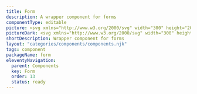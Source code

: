 ```yaml
---
title: Form
description: A wrapper component for forms
componentType: editable
picture: <svg xmlns="http://www.w3.org/2000/svg" width="300" height="200" fill="none" aria-labelledby="formTitle formDesc" role="img"><title id="formTitle">Illustration of the form component.</title><desc id="formDesc">An illustrated form component representing form component card.</desc><path fill="#D5D5D5" d="M229.159 48H70.841a.834.834 0 0 0-.841.826v20.348c0 .456.377.826.841.826H229.16c.464 0 .841-.37.841-.826V48.826a.834.834 0 0 0-.841-.826Z"/><path fill="#222" d="M70 39.87v-7.097h4.474v1.35H71.6v1.643h2.46v1.35H71.6v2.753H70ZM77.704 40c-.457 0-.889-.109-1.295-.327a2.586 2.586 0 0 1-.969-.968c-.246-.428-.37-.94-.37-1.535 0-.602.124-1.114.37-1.535.247-.42.57-.74.97-.957a2.633 2.633 0 0 1 2.579 0c.399.217.722.537.968.957.247.421.37.933.37 1.535 0 .595-.123 1.107-.37 1.535-.246.42-.57.744-.968.968a2.64 2.64 0 0 1-1.285.327Zm0-1.295a.812.812 0 0 0 .74-.414c.167-.283.25-.656.25-1.12 0-.473-.083-.846-.25-1.122a.812.812 0 0 0-.74-.414c-.333 0-.584.138-.75.414-.16.276-.24.65-.24 1.121 0 .465.08.838.24 1.121.166.276.417.414.75.414ZM81.423 39.87v-5.4h1.306l.11.948h.043c.196-.363.432-.632.707-.806.276-.181.552-.272.828-.272.152 0 .279.011.38.033.102.014.19.04.262.076l-.261 1.382a1.99 1.99 0 0 0-.588-.087c-.203 0-.417.076-.642.229-.218.145-.4.399-.545.762v3.134h-1.6ZM85.76 39.87v-5.4h1.306l.11.697h.043c.225-.225.464-.417.718-.577.254-.166.559-.25.914-.25.385 0 .693.08.925.24.24.152.429.373.566.663.24-.246.494-.457.762-.63.269-.182.58-.273.936-.273.58 0 1.005.196 1.274.588.276.385.414.914.414 1.589v3.352h-1.6v-3.145c0-.392-.055-.66-.164-.806-.101-.145-.268-.217-.5-.217-.269 0-.577.174-.926.522v3.646h-1.6v-3.145c0-.392-.054-.66-.163-.806-.102-.145-.268-.217-.5-.217-.27 0-.574.174-.915.522v3.646h-1.6ZM97.402 39.87v-7.097h4.474v1.35h-2.874v1.643h2.46v1.35h-2.46v2.753h-1.6ZM102.979 39.87v-5.4h1.6v5.4h-1.6Zm.795-6.194c-.268 0-.486-.076-.653-.228a.785.785 0 0 1-.25-.61c0-.254.083-.457.25-.61.167-.152.385-.228.653-.228.269 0 .486.076.653.229.167.152.25.355.25.61a.785.785 0 0 1-.25.609c-.167.152-.384.228-.653.228ZM108.404 40c-.515 0-.98-.112-1.393-.337a2.469 2.469 0 0 1-.98-.97c-.239-.42-.359-.928-.359-1.523 0-.588.12-1.092.359-1.513.247-.42.566-.744.958-.969a2.379 2.379 0 0 1 1.23-.348c.515 0 .94.116 1.273.348.341.225.595.534.762.926.174.384.261.823.261 1.317 0 .138-.007.275-.021.413-.015.13-.029.229-.044.294h-3.232c.072.392.235.682.489.87.254.182.559.273.915.273.384 0 .772-.12 1.164-.36l.534.97a3.536 3.536 0 0 1-.926.446 3.248 3.248 0 0 1-.99.163Zm-1.197-3.418h1.948c0-.297-.073-.54-.218-.729-.138-.196-.366-.294-.685-.294a.971.971 0 0 0-.664.261c-.196.167-.323.421-.381.762ZM113.09 40c-.551 0-.936-.163-1.153-.49-.211-.334-.316-.773-.316-1.317V32.24h1.6v6.018c0 .167.029.283.087.349.065.065.131.098.196.098h.087c.029-.008.065-.015.109-.022l.196 1.186c-.087.037-.2.066-.338.087-.13.03-.286.044-.468.044ZM116.662 40c-.668 0-1.205-.25-1.611-.751-.399-.508-.599-1.2-.599-2.079 0-.588.106-1.092.316-1.513.218-.428.497-.754.838-.98a1.977 1.977 0 0 1 1.089-.337c.297 0 .547.05.751.152.203.102.395.24.577.414l-.066-.827v-1.84h1.6v7.63h-1.306l-.109-.533h-.043c-.189.189-.41.348-.664.479a1.755 1.755 0 0 1-.773.185Zm.414-1.306a.99.99 0 0 0 .468-.109c.145-.072.283-.2.413-.38v-2.21a1.156 1.156 0 0 0-.446-.273 1.407 1.407 0 0 0-.446-.076c-.254 0-.479.124-.675.37-.196.24-.294.617-.294 1.132 0 .53.083.922.25 1.176.174.247.418.37.73.37ZM123.284 39.87v-7.097h1.6v5.747h2.809v1.35h-4.409ZM130.148 40c-.494 0-.885-.156-1.176-.468a1.67 1.67 0 0 1-.435-1.165c0-.566.239-1.008.718-1.328.479-.319 1.252-.533 2.319-.642-.015-.24-.087-.428-.218-.566-.123-.145-.334-.217-.631-.217-.225 0-.454.043-.686.13a4.891 4.891 0 0 0-.74.36l-.577-1.056a5.34 5.34 0 0 1 1.088-.512c.392-.13.799-.196 1.22-.196.689 0 1.219.2 1.589.599.37.399.555 1.012.555 1.84v3.09h-1.306l-.109-.555h-.044c-.225.203-.468.37-.729.501a1.892 1.892 0 0 1-.838.185Zm.544-1.24c.181 0 .337-.04.468-.12.138-.088.276-.2.414-.338v-.947c-.566.073-.958.189-1.176.348-.217.153-.326.334-.326.545 0 .174.054.304.163.392a.79.79 0 0 0 .457.12ZM137.357 40c-.239 0-.482-.058-.729-.174a2.39 2.39 0 0 1-.675-.534h-.044l-.13.577h-1.252v-7.63h1.6v1.873l-.043.827c.21-.189.439-.334.685-.436.247-.108.494-.163.74-.163.436 0 .813.113 1.132.338.32.225.563.544.73.957.174.407.261.886.261 1.437 0 .617-.109 1.147-.327 1.59-.217.435-.5.768-.849 1a1.959 1.959 0 0 1-1.099.338Zm-.37-1.306c.276 0 .512-.127.707-.381.196-.254.294-.657.294-1.208 0-.973-.312-1.459-.936-1.459-.319 0-.627.163-.925.49v2.21c.145.13.29.22.435.272.146.05.287.076.425.076ZM143.183 40c-.515 0-.98-.112-1.393-.337a2.462 2.462 0 0 1-.98-.97c-.239-.42-.359-.928-.359-1.523 0-.588.12-1.092.359-1.513.247-.42.566-.744.958-.969a2.379 2.379 0 0 1 1.23-.348c.515 0 .939.116 1.273.348.341.225.595.534.762.926.174.384.261.823.261 1.317 0 .138-.007.275-.021.413-.015.13-.029.229-.044.294h-3.233c.073.392.236.682.49.87.254.182.559.273.915.273.384 0 .772-.12 1.164-.36l.533.97a3.514 3.514 0 0 1-.925.446 3.248 3.248 0 0 1-.99.163Zm-1.197-3.418h1.948c0-.297-.073-.54-.218-.729-.138-.196-.366-.294-.686-.294a.975.975 0 0 0-.664.261c-.195.167-.322.421-.38.762ZM147.869 40c-.551 0-.936-.163-1.153-.49-.211-.334-.316-.773-.316-1.317V32.24h1.6v6.018c0 .167.029.283.087.349.065.065.131.098.196.098h.087c.029-.008.065-.015.109-.022l.196 1.186c-.087.037-.2.066-.338.087-.13.03-.286.044-.468.044ZM70 80.884v-6.343h3.655v.677h-2.853v2.147h2.418v.676h-2.418v2.843H70ZM74.7 80.884v-4.699h.793v4.699H74.7Zm.406-5.666a.566.566 0 0 1-.386-.135.523.523 0 0 1-.145-.387.51.51 0 0 1 .145-.377.543.543 0 0 1 .386-.145.51.51 0 0 1 .532.522c0 .161-.052.29-.155.387a.53.53 0 0 1-.377.135ZM78.984 81c-.419 0-.799-.097-1.14-.29a2.153 2.153 0 0 1-.813-.85c-.2-.368-.3-.807-.3-1.316 0-.516.1-.957.3-1.324.206-.368.47-.651.793-.851.322-.2.66-.3 1.015-.3.6 0 1.06.2 1.383.6.329.4.493.934.493 1.605 0 .083-.003.167-.01.25a.944.944 0 0 1-.019.204h-3.171c.032.496.187.893.464 1.19.283.296.65.444 1.102.444.226 0 .432-.032.619-.097.193-.07.377-.16.55-.27l.281.522c-.2.129-.428.241-.686.338a2.384 2.384 0 0 1-.86.145Zm-1.479-2.843h2.514c0-.477-.103-.837-.31-1.082-.2-.252-.483-.377-.85-.377-.33 0-.626.128-.89.386-.258.252-.412.61-.464 1.073ZM82.717 81c-.296 0-.512-.09-.647-.27-.13-.188-.194-.452-.194-.794V74h.793v5.995c0 .122.023.212.068.27a.201.201 0 0 0 .154.078h.068a1.11 1.11 0 0 1 .106-.02l.107.6a.688.688 0 0 1-.184.058c-.07.013-.161.019-.27.019ZM85.945 81c-.586 0-1.057-.213-1.411-.638-.355-.432-.532-1.038-.532-1.818 0-.509.094-.947.28-1.315.194-.374.445-.66.755-.86.315-.2.65-.3 1.005-.3.27 0 .506.048.706.145.2.097.403.229.609.397l-.039-.803V74h.803v6.884h-.658l-.067-.551h-.03c-.18.18-.392.338-.637.474a1.658 1.658 0 0 1-.784.193Zm.174-.667c.413 0 .813-.216 1.2-.648V77.23c-.2-.18-.394-.306-.58-.377a1.41 1.41 0 0 0-.562-.116c-.25 0-.48.078-.686.232-.2.148-.361.358-.483.629a2.213 2.213 0 0 0-.184.938c0 .56.113 1.002.338 1.324.226.316.545.474.957.474ZM91.716 80.884v-6.343h.803v2.66h2.949v-2.66h.812v6.343h-.812v-2.988h-2.95v2.988h-.802ZM97.946 80.884v-4.699h.793v4.699h-.793Zm.406-5.666a.566.566 0 0 1-.386-.135.523.523 0 0 1-.145-.387.51.51 0 0 1 .145-.377.543.543 0 0 1 .386-.145.51.51 0 0 1 .532.522c0 .161-.052.29-.155.387a.53.53 0 0 1-.377.135ZM100.326 80.884v-4.699h.657l.068.677h.029c.225-.226.464-.413.715-.56a1.61 1.61 0 0 1 .861-.233c.496 0 .857.158 1.083.474.232.31.348.764.348 1.363v2.978h-.793v-2.872c0-.438-.071-.757-.213-.957-.142-.2-.367-.3-.677-.3-.238 0-.454.062-.647.184-.187.123-.4.303-.639.542v3.403h-.792ZM107.092 81c-.502 0-.854-.145-1.054-.435-.193-.29-.29-.667-.29-1.131v-2.601h-.696v-.6l.735-.048.097-1.315h.667v1.315h1.266v.648h-1.266v2.61c0 .29.051.516.155.677.109.155.299.232.57.232.084 0 .174-.013.271-.038l.261-.087.154.599c-.128.045-.27.084-.425.116a1.75 1.75 0 0 1-.445.058Z"/><circle cx="76" cy="151" r="6" fill="#D5D5D5"/><circle cx="76" cy="151" r="3" fill="#737373"/><path fill="#D5D5D5" d="M181.495 147h-94.99c-.279 0-.505.134-.505.3v7.4c0 .165.226.3.505.3h94.99c.279 0 .505-.135.505-.3v-7.4c0-.166-.226-.3-.505-.3Z"/><circle cx="76" cy="135" r="6" fill="#D5D5D5"/><circle cx="76" cy="135" r="3" fill="#737373"/><path fill="#D5D5D5" d="M229.243 131H86.757c-.418 0-.757.134-.757.3v7.4c0 .165.339.3.757.3h142.486c.418 0 .757-.135.757-.3v-7.4c0-.166-.339-.3-.757-.3Z"/><circle cx="76" cy="119" r="6" fill="#D5D5D5"/><circle cx="76" cy="119" r="3" fill="#737373"/><path fill="#D5D5D5" d="M205.369 115H86.631c-.349 0-.631.134-.631.3v7.4c0 .165.282.3.631.3h118.738c.348 0 .631-.135.631-.3v-7.4c0-.166-.283-.3-.631-.3Z"/><path fill="#222" d="M70 104.869v-7.096h4.474v1.35H71.6v1.643h2.46v1.35H71.6v2.753H70ZM77.704 105a2.7 2.7 0 0 1-1.295-.327 2.583 2.583 0 0 1-.969-.968c-.246-.428-.37-.94-.37-1.535 0-.602.124-1.114.37-1.535.247-.421.57-.74.97-.958a2.634 2.634 0 0 1 2.579 0c.399.218.722.537.968.958.247.421.37.933.37 1.535 0 .595-.123 1.107-.37 1.535-.246.421-.57.743-.968.968-.4.218-.828.327-1.285.327Zm0-1.295a.812.812 0 0 0 .74-.414c.167-.283.25-.657.25-1.121 0-.472-.083-.845-.25-1.121a.812.812 0 0 0-.74-.414c-.333 0-.584.138-.75.414-.16.276-.24.649-.24 1.121 0 .464.08.838.24 1.121.166.276.417.414.75.414ZM81.423 104.869v-5.398h1.306l.11.947h.043c.196-.363.432-.632.707-.806.276-.181.552-.272.828-.272.152 0 .279.01.38.033.102.014.19.04.262.076l-.261 1.382a1.922 1.922 0 0 0-.588-.087c-.203 0-.417.076-.642.229-.218.145-.4.399-.545.762v3.134h-1.6ZM85.76 104.869v-5.398h1.306l.11.696h.043c.225-.225.464-.417.718-.577.254-.166.559-.25.914-.25.385 0 .693.08.925.24.24.152.429.373.566.663.24-.246.494-.457.762-.63.269-.182.58-.273.936-.273.58 0 1.005.196 1.274.588.276.384.414.914.414 1.589v3.352h-1.6v-3.145c0-.392-.055-.661-.164-.806-.101-.145-.268-.217-.5-.217-.269 0-.577.174-.926.522v3.646h-1.6v-3.145c0-.392-.054-.661-.163-.806-.102-.145-.268-.217-.5-.217-.27 0-.574.174-.915.522v3.646h-1.6ZM97.402 104.869v-7.096h4.474v1.35h-2.874v1.643h2.46v1.35h-2.46v2.753h-1.6ZM102.979 104.869v-5.398h1.6v5.398h-1.6Zm.795-6.193c-.268 0-.486-.076-.653-.228a.785.785 0 0 1-.25-.61c0-.254.083-.457.25-.61.167-.152.385-.228.653-.228.269 0 .486.076.653.228.167.153.25.356.25.61a.785.785 0 0 1-.25.61c-.167.152-.384.228-.653.228ZM108.404 105c-.515 0-.98-.113-1.393-.338a2.46 2.46 0 0 1-.98-.968c-.239-.421-.359-.929-.359-1.524 0-.588.12-1.092.359-1.513.247-.421.566-.744.958-.969a2.379 2.379 0 0 1 1.23-.348c.515 0 .94.116 1.273.348.341.225.595.534.762.925.174.385.261.824.261 1.317a4.1 4.1 0 0 1-.021.414 2.936 2.936 0 0 1-.044.294h-3.232c.072.392.235.682.489.871.254.181.559.272.915.272.384 0 .772-.12 1.164-.359l.534.968a3.531 3.531 0 0 1-.926.447 3.275 3.275 0 0 1-.99.163Zm-1.197-3.418h1.948c0-.297-.073-.54-.218-.729-.138-.196-.366-.294-.685-.294a.971.971 0 0 0-.664.261c-.196.167-.323.421-.381.762ZM113.09 105c-.551 0-.936-.163-1.153-.49-.211-.334-.316-.773-.316-1.317v-5.954h1.6v6.019c0 .167.029.283.087.349.065.065.131.098.196.098h.087c.029-.008.065-.015.109-.022l.196 1.186c-.087.037-.2.066-.338.087-.13.029-.286.044-.468.044ZM116.662 105c-.668 0-1.205-.25-1.611-.751-.399-.508-.599-1.201-.599-2.079 0-.588.106-1.092.316-1.513.218-.428.497-.755.838-.98a1.978 1.978 0 0 1 1.089-.337c.297 0 .547.05.751.152.203.102.395.24.577.414l-.066-.827v-1.84h1.6v7.63h-1.306l-.109-.533h-.043c-.189.189-.41.348-.664.479a1.759 1.759 0 0 1-.773.185Zm.414-1.306c.174 0 .33-.037.468-.109.145-.073.283-.2.413-.381v-2.21a1.167 1.167 0 0 0-.446-.272 1.426 1.426 0 0 0-.446-.076c-.254 0-.479.123-.675.37-.196.24-.294.617-.294 1.132 0 .53.083.922.25 1.176.174.246.418.37.73.37ZM123.284 104.869v-7.096h1.6v5.747h2.809v1.349h-4.409ZM130.148 105c-.494 0-.885-.156-1.176-.468a1.67 1.67 0 0 1-.435-1.165c0-.566.239-1.008.718-1.328.479-.319 1.252-.533 2.319-.642-.015-.239-.087-.428-.218-.566-.123-.145-.334-.218-.631-.218-.225 0-.454.044-.686.131a4.917 4.917 0 0 0-.74.359l-.577-1.056c.341-.21.704-.38 1.088-.511.392-.13.799-.196 1.22-.196.689 0 1.219.2 1.589.599.37.399.555 1.012.555 1.839v3.091h-1.306l-.109-.555h-.044c-.225.203-.468.37-.729.501a1.896 1.896 0 0 1-.838.185Zm.544-1.241a.88.88 0 0 0 .468-.12c.138-.087.276-.199.414-.337v-.947c-.566.073-.958.189-1.176.348-.217.153-.326.334-.326.544 0 .175.054.305.163.392a.79.79 0 0 0 .457.12ZM137.357 105c-.239 0-.482-.058-.729-.174a2.388 2.388 0 0 1-.675-.534h-.044l-.13.577h-1.252v-7.63h1.6v1.872l-.043.828c.21-.189.439-.334.685-.436.247-.109.494-.163.74-.163.436 0 .813.112 1.132.337.32.225.563.545.73.958.174.407.261.886.261 1.437 0 .617-.109 1.146-.327 1.589-.217.435-.5.769-.849 1.001a1.958 1.958 0 0 1-1.099.338Zm-.37-1.306c.276 0 .512-.127.707-.381.196-.254.294-.657.294-1.208 0-.973-.312-1.459-.936-1.459-.319 0-.627.163-.925.49v2.209c.145.131.29.222.435.273.146.05.287.076.425.076ZM143.183 105c-.515 0-.98-.113-1.393-.338a2.453 2.453 0 0 1-.98-.968c-.239-.421-.359-.929-.359-1.524 0-.588.12-1.092.359-1.513.247-.421.566-.744.958-.969a2.379 2.379 0 0 1 1.23-.348c.515 0 .939.116 1.273.348.341.225.595.534.762.925.174.385.261.824.261 1.317a4.1 4.1 0 0 1-.021.414 2.936 2.936 0 0 1-.044.294h-3.233c.073.392.236.682.49.871.254.181.559.272.915.272.384 0 .772-.12 1.164-.359l.533.968a3.51 3.51 0 0 1-.925.447 3.275 3.275 0 0 1-.99.163Zm-1.197-3.418h1.948c0-.297-.073-.54-.218-.729-.138-.196-.366-.294-.686-.294a.975.975 0 0 0-.664.261c-.195.167-.322.421-.38.762ZM147.869 105c-.551 0-.936-.163-1.153-.49-.211-.334-.316-.773-.316-1.317v-5.954h1.6v6.019c0 .167.029.283.087.349.065.065.131.098.196.098h.087c.029-.008.065-.015.109-.022l.196 1.186c-.087.037-.2.066-.338.087-.13.029-.286.044-.468.044ZM71 167.884v-6.343h3.655v.677h-2.853v2.147h2.418v.676h-2.418v2.843H71ZM75.7 167.884v-4.699h.793v4.699H75.7Zm.406-5.666a.567.567 0 0 1-.386-.135.524.524 0 0 1-.145-.387.51.51 0 0 1 .145-.377.542.542 0 0 1 .386-.145c.155 0 .28.048.377.145a.493.493 0 0 1 .155.377c0 .161-.052.29-.155.387a.531.531 0 0 1-.377.135ZM79.984 168c-.419 0-.799-.097-1.14-.29a2.157 2.157 0 0 1-.813-.851c-.2-.367-.3-.806-.3-1.315 0-.516.1-.957.3-1.325.206-.367.47-.651.793-.85.322-.2.66-.3 1.015-.3.6 0 1.06.2 1.383.599.329.4.493.935.493 1.605 0 .084-.003.168-.01.252a.945.945 0 0 1-.019.203h-3.171c.032.496.187.893.464 1.189.283.297.65.445 1.102.445.226 0 .432-.032.619-.097.193-.071.377-.161.55-.271l.281.522c-.2.129-.428.242-.686.339a2.378 2.378 0 0 1-.86.145Zm-1.479-2.843h2.514c0-.477-.103-.838-.31-1.083-.2-.251-.483-.377-.85-.377-.33 0-.626.129-.89.387-.258.252-.412.609-.464 1.073ZM83.717 168c-.296 0-.512-.09-.647-.271-.13-.187-.194-.451-.194-.793V161h.793v5.994c0 .123.023.213.068.271a.2.2 0 0 0 .154.077h.068c.026-.006.061-.012.106-.019l.107.6a.718.718 0 0 1-.184.058c-.07.012-.161.019-.27.019ZM86.945 168c-.586 0-1.057-.213-1.411-.638-.355-.432-.532-1.038-.532-1.818 0-.509.094-.947.28-1.315.194-.374.445-.661.755-.86.315-.2.65-.3 1.005-.3.27 0 .506.048.706.145.2.097.403.229.609.396l-.039-.802V161h.803v6.884h-.658l-.067-.551h-.03c-.18.18-.392.338-.637.474a1.668 1.668 0 0 1-.784.193Zm.174-.667c.413 0 .813-.216 1.2-.648v-2.456c-.2-.18-.394-.306-.58-.377a1.416 1.416 0 0 0-.562-.116c-.25 0-.48.077-.686.232-.2.148-.361.358-.483.629a2.208 2.208 0 0 0-.184.937c0 .561.113 1.003.338 1.325.226.316.545.474.957.474ZM92.716 167.884v-6.343h.803v2.659h2.949v-2.659h.812v6.343h-.812v-2.988h-2.95v2.988h-.802ZM98.946 167.884v-4.699h.793v4.699h-.793Zm.406-5.666a.567.567 0 0 1-.386-.135.524.524 0 0 1-.145-.387.51.51 0 0 1 .145-.377.542.542 0 0 1 .386-.145c.155 0 .28.048.377.145a.493.493 0 0 1 .155.377c0 .161-.052.29-.155.387a.531.531 0 0 1-.377.135ZM101.326 167.884v-4.699h.657l.068.677h.029c.225-.226.464-.413.715-.561.252-.155.538-.232.861-.232.496 0 .857.158 1.083.474.232.309.348.764.348 1.363v2.978h-.793v-2.872c0-.438-.071-.757-.213-.957-.142-.2-.367-.3-.677-.3-.238 0-.454.062-.647.184-.187.123-.4.303-.639.542v3.403h-.792ZM108.092 168c-.502 0-.854-.145-1.054-.435-.193-.29-.29-.667-.29-1.131v-2.601h-.696v-.6l.735-.048.097-1.315h.667v1.315h1.266v.648h-1.266v2.61c0 .29.051.516.155.677.109.155.299.232.57.232.084 0 .174-.013.271-.039l.261-.087.154.6c-.128.045-.27.084-.425.116a1.737 1.737 0 0 1-.445.058Z"/></svg>
pictureDark: <svg xmlns="http://www.w3.org/2000/svg" width="300" height="200" fill="none" aria-labelledby="formDarkTitle formDarkDesc" role="img"><title id="formDarkTitle">Illustration of the form component.</title><desc id="formDarkDesc">An illustrated form component representing form component card.</desc><path fill="#605F5F" d="M229.159 48H70.841a.834.834 0 0 0-.841.826v20.348c0 .456.377.826.841.826H229.16c.464 0 .841-.37.841-.826V48.826a.834.834 0 0 0-.841-.826Z"/><path fill="#F4F4F4" d="M70 39.87v-7.097h4.474v1.35H71.6v1.643h2.46v1.35H71.6v2.753H70ZM77.704 40c-.457 0-.889-.109-1.295-.327a2.586 2.586 0 0 1-.969-.968c-.246-.428-.37-.94-.37-1.535 0-.602.124-1.114.37-1.535.247-.42.57-.74.97-.957a2.633 2.633 0 0 1 2.579 0c.399.217.722.537.968.957.247.421.37.933.37 1.535 0 .595-.123 1.107-.37 1.535-.246.42-.57.744-.968.968a2.64 2.64 0 0 1-1.285.327Zm0-1.295a.812.812 0 0 0 .74-.414c.167-.283.25-.656.25-1.12 0-.473-.083-.846-.25-1.122a.812.812 0 0 0-.74-.414c-.333 0-.584.138-.75.414-.16.276-.24.65-.24 1.121 0 .465.08.838.24 1.121.166.276.417.414.75.414ZM81.423 39.87v-5.4h1.306l.11.948h.043c.196-.363.432-.632.707-.806.276-.181.552-.272.828-.272.152 0 .279.011.38.033.102.014.19.04.262.076l-.261 1.382a1.99 1.99 0 0 0-.588-.087c-.203 0-.417.076-.642.229-.218.145-.4.399-.545.762v3.134h-1.6ZM85.76 39.87v-5.4h1.306l.11.697h.043c.225-.225.464-.417.718-.577.254-.166.559-.25.914-.25.385 0 .693.08.925.24.24.152.429.373.566.663.24-.246.494-.457.762-.63.269-.182.58-.273.936-.273.58 0 1.005.196 1.274.588.276.385.414.914.414 1.589v3.352h-1.6v-3.145c0-.392-.055-.66-.164-.806-.101-.145-.268-.217-.5-.217-.269 0-.577.174-.926.522v3.646h-1.6v-3.145c0-.392-.054-.66-.163-.806-.102-.145-.268-.217-.5-.217-.27 0-.574.174-.915.522v3.646h-1.6ZM97.402 39.87v-7.097h4.474v1.35h-2.874v1.643h2.46v1.35h-2.46v2.753h-1.6ZM102.98 39.87v-5.4h1.6v5.4h-1.6Zm.794-6.194c-.268 0-.486-.076-.653-.228a.785.785 0 0 1-.25-.61c0-.254.083-.457.25-.61.167-.152.385-.228.653-.228.269 0 .486.076.653.229.167.152.25.355.25.61a.785.785 0 0 1-.25.609c-.167.152-.384.228-.653.228ZM108.404 40c-.515 0-.98-.112-1.393-.337a2.469 2.469 0 0 1-.98-.97c-.239-.42-.359-.928-.359-1.523 0-.588.12-1.092.359-1.513.247-.42.566-.744.958-.969a2.379 2.379 0 0 1 1.23-.348c.515 0 .94.116 1.273.348.341.225.595.534.762.926.174.384.261.823.261 1.317 0 .138-.007.275-.021.413-.015.13-.029.229-.044.294h-3.232c.072.392.235.682.489.87.254.182.559.273.915.273.384 0 .772-.12 1.164-.36l.534.97a3.536 3.536 0 0 1-.926.446 3.248 3.248 0 0 1-.99.163Zm-1.197-3.418h1.948c0-.297-.073-.54-.218-.729-.138-.196-.366-.294-.685-.294a.973.973 0 0 0-.664.261c-.196.167-.323.421-.381.762ZM113.09 40c-.551 0-.936-.163-1.153-.49-.211-.334-.316-.773-.316-1.317V32.24h1.6v6.018c0 .167.029.283.087.349.065.065.131.098.196.098h.087c.029-.008.065-.015.109-.022l.196 1.186c-.087.037-.2.066-.337.087a2.195 2.195 0 0 1-.469.044ZM116.662 40c-.668 0-1.205-.25-1.611-.751-.399-.508-.599-1.2-.599-2.079 0-.588.106-1.092.316-1.513.218-.428.497-.754.838-.98a1.98 1.98 0 0 1 1.089-.337c.297 0 .547.05.751.152.203.102.395.24.577.414l-.066-.827v-1.84h1.6v7.63h-1.306l-.109-.533h-.043c-.189.189-.41.348-.664.479a1.755 1.755 0 0 1-.773.185Zm.414-1.306a.99.99 0 0 0 .468-.109c.145-.072.283-.2.413-.38v-2.21a1.156 1.156 0 0 0-.446-.273 1.407 1.407 0 0 0-.446-.076c-.254 0-.479.124-.675.37-.196.24-.294.617-.294 1.132 0 .53.083.922.25 1.176.174.247.418.37.73.37ZM123.284 39.87v-7.097h1.6v5.747h2.809v1.35h-4.409ZM130.148 40c-.494 0-.885-.156-1.176-.468a1.67 1.67 0 0 1-.435-1.165c0-.566.239-1.008.718-1.328.479-.319 1.252-.533 2.319-.642-.015-.24-.087-.428-.218-.566-.123-.145-.334-.217-.631-.217-.225 0-.454.043-.686.13a4.891 4.891 0 0 0-.74.36l-.577-1.056a5.34 5.34 0 0 1 1.088-.512c.392-.13.799-.196 1.22-.196.689 0 1.219.2 1.589.599.37.399.555 1.012.555 1.84v3.09h-1.306l-.109-.555h-.044c-.225.203-.468.37-.729.501a1.892 1.892 0 0 1-.838.185Zm.544-1.24a.88.88 0 0 0 .468-.12c.138-.088.276-.2.414-.338v-.947c-.566.073-.958.189-1.176.348-.217.153-.326.334-.326.545 0 .174.054.304.163.392a.79.79 0 0 0 .457.12ZM137.357 40c-.239 0-.482-.058-.729-.174a2.39 2.39 0 0 1-.675-.534h-.044l-.13.577h-1.252v-7.63h1.6v1.873l-.043.827c.21-.189.439-.334.685-.436.247-.108.494-.163.74-.163.436 0 .813.113 1.132.338.32.225.563.544.73.957.174.407.261.886.261 1.437 0 .617-.109 1.147-.327 1.59-.217.435-.5.768-.849 1a1.959 1.959 0 0 1-1.099.338Zm-.37-1.306c.276 0 .512-.127.707-.381.196-.254.294-.657.294-1.208 0-.973-.312-1.459-.936-1.459-.319 0-.627.163-.925.49v2.21c.145.13.29.22.436.272.145.05.286.076.424.076ZM143.183 40c-.515 0-.98-.112-1.393-.337a2.462 2.462 0 0 1-.98-.97c-.239-.42-.359-.928-.359-1.523 0-.588.12-1.092.359-1.513.247-.42.566-.744.958-.969a2.379 2.379 0 0 1 1.23-.348c.515 0 .939.116 1.273.348.341.225.595.534.762.926.174.384.261.823.261 1.317 0 .138-.007.275-.021.413-.015.13-.029.229-.044.294h-3.233c.073.392.236.682.49.87.254.182.559.273.915.273.384 0 .772-.12 1.164-.36l.533.97a3.514 3.514 0 0 1-.925.446 3.248 3.248 0 0 1-.99.163Zm-1.197-3.418h1.948c0-.297-.073-.54-.218-.729-.138-.196-.366-.294-.686-.294a.975.975 0 0 0-.664.261c-.195.167-.322.421-.38.762ZM147.869 40c-.551 0-.936-.163-1.153-.49-.211-.334-.316-.773-.316-1.317V32.24h1.6v6.018c0 .167.029.283.087.349.065.065.131.098.196.098h.087c.029-.008.065-.015.109-.022l.196 1.186c-.087.037-.2.066-.338.087-.13.03-.286.044-.468.044ZM70 80.884v-6.343h3.655v.677h-2.853v2.147h2.418v.676h-2.418v2.843H70ZM74.7 80.884v-4.699h.793v4.699H74.7Zm.406-5.666a.566.566 0 0 1-.386-.135.523.523 0 0 1-.145-.387.51.51 0 0 1 .145-.377.543.543 0 0 1 .386-.145.51.51 0 0 1 .532.522c0 .161-.052.29-.155.387a.53.53 0 0 1-.377.135ZM78.984 81c-.419 0-.799-.097-1.14-.29a2.153 2.153 0 0 1-.813-.85c-.2-.368-.3-.807-.3-1.316 0-.516.1-.957.3-1.324.206-.368.47-.651.793-.851.322-.2.66-.3 1.015-.3.6 0 1.06.2 1.383.6.329.4.493.934.493 1.605 0 .083-.003.167-.01.25a.944.944 0 0 1-.019.204h-3.171c.032.496.187.893.464 1.19.283.296.65.444 1.102.444.226 0 .432-.032.619-.097.193-.07.377-.16.55-.27l.281.522c-.2.129-.428.241-.686.338a2.384 2.384 0 0 1-.86.145Zm-1.479-2.843h2.514c0-.477-.103-.837-.31-1.082-.2-.252-.483-.377-.85-.377-.33 0-.626.128-.89.386-.258.252-.412.61-.464 1.073ZM82.717 81c-.296 0-.512-.09-.647-.27-.13-.188-.194-.452-.194-.794V74h.793v5.995c0 .122.023.212.068.27a.201.201 0 0 0 .154.078h.068a1.11 1.11 0 0 1 .106-.02l.107.6a.688.688 0 0 1-.184.058c-.07.013-.161.019-.27.019ZM85.945 81c-.586 0-1.057-.213-1.411-.638-.355-.432-.532-1.038-.532-1.818 0-.509.094-.947.28-1.315.194-.374.445-.66.755-.86.315-.2.65-.3 1.005-.3.27 0 .506.048.706.145.2.097.403.229.609.397l-.039-.803V74h.803v6.884h-.658l-.067-.551h-.03c-.18.18-.392.338-.637.474a1.658 1.658 0 0 1-.784.193Zm.174-.667c.413 0 .813-.216 1.2-.648V77.23c-.2-.18-.394-.306-.58-.377a1.41 1.41 0 0 0-.562-.116c-.25 0-.48.078-.686.232-.2.148-.361.358-.483.629a2.213 2.213 0 0 0-.184.938c0 .56.113 1.002.338 1.324.226.316.545.474.957.474ZM91.716 80.884v-6.343h.803v2.66h2.949v-2.66h.812v6.343h-.812v-2.988h-2.95v2.988h-.802ZM97.946 80.884v-4.699h.793v4.699h-.793Zm.406-5.666a.566.566 0 0 1-.386-.135.523.523 0 0 1-.145-.387.51.51 0 0 1 .145-.377.543.543 0 0 1 .386-.145.51.51 0 0 1 .532.522c0 .161-.052.29-.155.387a.53.53 0 0 1-.377.135ZM100.326 80.884v-4.699h.657l.068.677h.029c.225-.226.464-.413.715-.56a1.61 1.61 0 0 1 .861-.233c.496 0 .857.158 1.083.474.232.31.348.764.348 1.363v2.978h-.793v-2.872c0-.438-.071-.757-.213-.957-.142-.2-.367-.3-.677-.3-.238 0-.454.062-.647.184-.187.123-.4.303-.639.542v3.403h-.792ZM107.092 81c-.502 0-.854-.145-1.054-.435-.193-.29-.29-.667-.29-1.131v-2.601h-.696v-.6l.735-.048.097-1.315h.667v1.315h1.266v.648h-1.266v2.61c0 .29.051.516.155.677.109.155.299.232.57.232.084 0 .174-.013.271-.038l.261-.087.154.599c-.128.045-.27.084-.425.116a1.75 1.75 0 0 1-.445.058Z"/><circle cx="76" cy="151" r="6" fill="#605F5F"/><circle cx="76" cy="151" r="3" fill="#BCBCBC"/><path fill="#605F5F" d="M181.495 147h-94.99c-.279 0-.505.134-.505.3v7.4c0 .165.226.3.505.3h94.99c.279 0 .505-.135.505-.3v-7.4c0-.166-.226-.3-.505-.3Z"/><circle cx="76" cy="135" r="6" fill="#605F5F"/><circle cx="76" cy="135" r="3" fill="#BCBCBC"/><path fill="#605F5F" d="M229.243 131H86.757c-.418 0-.757.134-.757.3v7.4c0 .165.339.3.757.3h142.486c.418 0 .757-.135.757-.3v-7.4c0-.166-.339-.3-.757-.3Z"/><circle cx="76" cy="119" r="6" fill="#605F5F"/><circle cx="76" cy="119" r="3" fill="#BCBCBC"/><path fill="#605F5F" d="M205.369 115H86.631c-.349 0-.631.134-.631.3v7.4c0 .165.282.3.631.3h118.738c.348 0 .631-.135.631-.3v-7.4c0-.166-.283-.3-.631-.3Z"/><path fill="#F4F4F4" d="M70 104.869v-7.096h4.474v1.35H71.6v1.643h2.46v1.35H71.6v2.753H70ZM77.704 105a2.7 2.7 0 0 1-1.295-.327 2.583 2.583 0 0 1-.969-.968c-.246-.428-.37-.94-.37-1.535 0-.602.124-1.114.37-1.535.247-.421.57-.74.97-.958a2.634 2.634 0 0 1 2.579 0c.399.218.722.537.968.958.247.421.37.933.37 1.535 0 .595-.123 1.107-.37 1.535-.246.421-.57.743-.968.968-.4.218-.828.327-1.285.327Zm0-1.295a.812.812 0 0 0 .74-.414c.167-.283.25-.657.25-1.121 0-.472-.083-.845-.25-1.121a.812.812 0 0 0-.74-.414c-.333 0-.584.138-.75.414-.16.276-.24.649-.24 1.121 0 .464.08.838.24 1.121.166.276.417.414.75.414ZM81.423 104.869v-5.398h1.306l.11.947h.043c.196-.363.432-.632.707-.806.276-.181.552-.272.828-.272.152 0 .279.01.38.033.102.014.19.04.262.076l-.261 1.382a1.922 1.922 0 0 0-.588-.087c-.203 0-.417.076-.642.229-.218.145-.4.399-.545.762v3.134h-1.6ZM85.76 104.869v-5.398h1.306l.11.696h.043c.225-.225.464-.417.718-.577.254-.166.559-.25.914-.25.385 0 .693.08.925.24.24.152.429.373.566.663.24-.246.494-.457.762-.63.269-.182.58-.273.936-.273.58 0 1.005.196 1.274.588.276.384.414.914.414 1.589v3.352h-1.6v-3.145c0-.392-.055-.661-.164-.806-.101-.145-.268-.217-.5-.217-.269 0-.577.174-.926.522v3.646h-1.6v-3.145c0-.392-.054-.661-.163-.806-.102-.145-.268-.217-.5-.217-.27 0-.574.174-.915.522v3.646h-1.6ZM97.402 104.869v-7.096h4.474v1.35h-2.874v1.643h2.46v1.35h-2.46v2.753h-1.6ZM102.98 104.869v-5.398h1.6v5.398h-1.6Zm.794-6.193c-.268 0-.486-.076-.653-.228a.785.785 0 0 1-.25-.61c0-.254.083-.457.25-.61.167-.152.385-.228.653-.228.269 0 .486.076.653.228.167.153.25.356.25.61a.785.785 0 0 1-.25.61c-.167.152-.384.228-.653.228ZM108.404 105c-.515 0-.98-.113-1.393-.338a2.46 2.46 0 0 1-.98-.968c-.239-.421-.359-.929-.359-1.524 0-.588.12-1.092.359-1.513.247-.421.566-.744.958-.969a2.379 2.379 0 0 1 1.23-.348c.515 0 .94.116 1.273.348.341.225.595.534.762.925.174.385.261.824.261 1.317a4.1 4.1 0 0 1-.021.414 2.936 2.936 0 0 1-.044.294h-3.232c.072.392.235.682.489.871.254.181.559.272.915.272.384 0 .772-.12 1.164-.359l.534.968a3.531 3.531 0 0 1-.926.447 3.275 3.275 0 0 1-.99.163Zm-1.197-3.418h1.948c0-.297-.073-.54-.218-.729-.138-.196-.366-.294-.685-.294a.973.973 0 0 0-.664.261c-.196.167-.323.421-.381.762ZM113.09 105c-.551 0-.936-.163-1.153-.49-.211-.334-.316-.773-.316-1.317v-5.954h1.6v6.019c0 .167.029.283.087.349.065.065.131.098.196.098h.087c.029-.008.065-.015.109-.022l.196 1.186c-.087.037-.2.066-.337.087a2.192 2.192 0 0 1-.469.044ZM116.662 105c-.668 0-1.205-.25-1.611-.751-.399-.508-.599-1.201-.599-2.079 0-.588.106-1.092.316-1.513.218-.428.497-.755.838-.98a1.98 1.98 0 0 1 1.089-.337c.297 0 .547.05.751.152.203.102.395.24.577.414l-.066-.827v-1.84h1.6v7.63h-1.306l-.109-.533h-.043c-.189.189-.41.348-.664.479a1.759 1.759 0 0 1-.773.185Zm.414-1.306c.174 0 .33-.037.468-.109.145-.073.283-.2.413-.381v-2.21a1.167 1.167 0 0 0-.446-.272 1.426 1.426 0 0 0-.446-.076c-.254 0-.479.123-.675.37-.196.24-.294.617-.294 1.132 0 .53.083.922.25 1.176.174.246.418.37.73.37ZM123.284 104.869v-7.096h1.6v5.747h2.809v1.349h-4.409ZM130.148 105c-.494 0-.885-.156-1.176-.468a1.67 1.67 0 0 1-.435-1.165c0-.566.239-1.008.718-1.328.479-.319 1.252-.533 2.319-.642-.015-.239-.087-.428-.218-.566-.123-.145-.334-.218-.631-.218-.225 0-.454.044-.686.131a4.917 4.917 0 0 0-.74.359l-.577-1.056c.341-.21.704-.38 1.088-.511.392-.13.799-.196 1.22-.196.689 0 1.219.2 1.589.599.37.399.555 1.012.555 1.839v3.091h-1.306l-.109-.555h-.044c-.225.203-.468.37-.729.501a1.896 1.896 0 0 1-.838.185Zm.544-1.241c.181 0 .338-.04.468-.12.138-.087.276-.199.414-.337v-.947c-.566.073-.958.189-1.176.348-.217.153-.326.334-.326.544 0 .175.054.305.163.392a.79.79 0 0 0 .457.12ZM137.357 105c-.239 0-.482-.058-.729-.174a2.388 2.388 0 0 1-.675-.534h-.044l-.13.577h-1.252v-7.63h1.6v1.872l-.043.828c.21-.189.439-.334.685-.436.247-.109.494-.163.74-.163.436 0 .813.112 1.132.337.32.225.563.545.73.958.174.407.261.886.261 1.437 0 .617-.109 1.146-.327 1.589-.217.435-.5.769-.849 1.001a1.958 1.958 0 0 1-1.099.338Zm-.37-1.306c.276 0 .512-.127.707-.381.196-.254.294-.657.294-1.208 0-.973-.312-1.459-.936-1.459-.319 0-.627.163-.925.49v2.209c.145.131.29.222.435.273.146.05.287.076.425.076ZM143.183 105c-.515 0-.98-.113-1.393-.338a2.453 2.453 0 0 1-.98-.968c-.239-.421-.359-.929-.359-1.524 0-.588.12-1.092.359-1.513.247-.421.566-.744.958-.969a2.379 2.379 0 0 1 1.23-.348c.515 0 .939.116 1.273.348.341.225.595.534.762.925.174.385.261.824.261 1.317a4.1 4.1 0 0 1-.021.414 2.936 2.936 0 0 1-.044.294h-3.233c.073.392.236.682.49.871.254.181.559.272.915.272.384 0 .772-.12 1.164-.359l.533.968a3.51 3.51 0 0 1-.925.447 3.275 3.275 0 0 1-.99.163Zm-1.197-3.418h1.948c0-.297-.073-.54-.218-.729-.138-.196-.366-.294-.686-.294a.97.97 0 0 0-.663.261c-.196.167-.323.421-.381.762ZM147.869 105c-.551 0-.936-.163-1.153-.49-.211-.334-.316-.773-.316-1.317v-5.954h1.6v6.019c0 .167.029.283.087.349.065.065.131.098.196.098h.087c.029-.008.065-.015.109-.022l.196 1.186c-.087.037-.2.066-.338.087-.13.029-.286.044-.468.044ZM71 167.884v-6.343h3.655v.677h-2.853v2.147h2.418v.676h-2.418v2.843H71ZM75.7 167.884v-4.699h.793v4.699H75.7Zm.406-5.666a.567.567 0 0 1-.386-.135.524.524 0 0 1-.145-.387.51.51 0 0 1 .145-.377.542.542 0 0 1 .386-.145c.155 0 .28.048.377.145a.493.493 0 0 1 .155.377c0 .161-.052.29-.155.387a.531.531 0 0 1-.377.135ZM79.984 168c-.419 0-.799-.097-1.14-.29a2.157 2.157 0 0 1-.813-.851c-.2-.367-.3-.806-.3-1.315 0-.516.1-.957.3-1.325.206-.367.47-.651.793-.85.322-.2.66-.3 1.015-.3.6 0 1.06.2 1.383.599.329.4.493.935.493 1.605 0 .084-.003.168-.01.252a.945.945 0 0 1-.019.203h-3.171c.032.496.187.893.464 1.189.283.297.65.445 1.102.445.226 0 .432-.032.619-.097.193-.071.377-.161.55-.271l.281.522c-.2.129-.428.242-.686.339a2.378 2.378 0 0 1-.86.145Zm-1.479-2.843h2.514c0-.477-.103-.838-.31-1.083-.2-.251-.483-.377-.85-.377-.33 0-.626.129-.89.387-.258.252-.412.609-.464 1.073ZM83.717 168c-.296 0-.512-.09-.647-.271-.13-.187-.194-.451-.194-.793V161h.793v5.994c0 .123.023.213.068.271a.2.2 0 0 0 .154.077h.068c.026-.006.061-.012.106-.019l.107.6a.718.718 0 0 1-.184.058c-.07.012-.161.019-.27.019ZM86.945 168c-.586 0-1.057-.213-1.411-.638-.355-.432-.532-1.038-.532-1.818 0-.509.094-.947.28-1.315.194-.374.445-.661.755-.86.315-.2.65-.3 1.005-.3.27 0 .506.048.706.145.2.097.403.229.609.396l-.039-.802V161h.803v6.884h-.658l-.067-.551h-.03c-.18.18-.392.338-.637.474a1.668 1.668 0 0 1-.784.193Zm.174-.667c.413 0 .813-.216 1.2-.648v-2.456c-.2-.18-.394-.306-.58-.377a1.416 1.416 0 0 0-.562-.116c-.25 0-.48.077-.686.232-.2.148-.361.358-.483.629a2.208 2.208 0 0 0-.184.937c0 .561.113 1.003.338 1.325.226.316.545.474.957.474ZM92.716 167.884v-6.343h.803v2.659h2.949v-2.659h.812v6.343h-.812v-2.988h-2.95v2.988h-.802ZM98.946 167.884v-4.699h.793v4.699h-.793Zm.406-5.666a.567.567 0 0 1-.386-.135.524.524 0 0 1-.145-.387.51.51 0 0 1 .145-.377.542.542 0 0 1 .386-.145c.155 0 .28.048.377.145a.493.493 0 0 1 .155.377c0 .161-.052.29-.155.387a.531.531 0 0 1-.377.135ZM101.326 167.884v-4.699h.657l.068.677h.029c.225-.226.464-.413.715-.561.252-.155.538-.232.861-.232.496 0 .857.158 1.083.474.232.309.348.764.348 1.363v2.978h-.793v-2.872c0-.438-.071-.757-.213-.957-.142-.2-.367-.3-.677-.3-.238 0-.454.062-.647.184-.187.123-.4.303-.639.542v3.403h-.792ZM108.092 168c-.502 0-.854-.145-1.054-.435-.193-.29-.29-.667-.29-1.131v-2.601h-.696v-.6l.735-.048.097-1.315h.667v1.315h1.266v.648h-1.266v2.61c0 .29.051.516.155.677.109.155.299.232.57.232.084 0 .174-.013.271-.039l.261-.087.154.6c-.128.045-.27.084-.425.116a1.737 1.737 0 0 1-.445.058Z"/></svg>
shortDescription: Wrapper component for forms
layout: "categories/components/components.njk"
tags: component
packageName: form
eleventyNavigation:
  parent: Components
  key: Form
  order: 13
  status: ready
---
```


